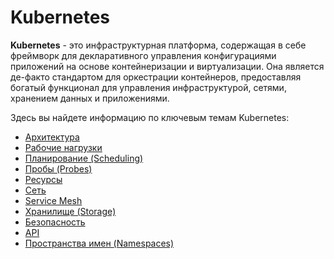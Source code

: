 # Kubernetes

**Kubernetes** - это инфраструктурная платформа, содержащая в себе фреймворк для декларативного управления конфигурациями приложений на основе контейнеризации и виртуализации.
Она является де-факто стандартом для оркестрации контейнеров, предоставляя богатый функционал для управления инфраструктурой, сетями, хранением данных и приложениями.

Здесь вы найдете информацию по ключевым темам Kubernetes:

*   [Архитектура](./architecture.md)
*   [Рабочие нагрузки](./workloads.md)
*   [Планирование (Scheduling)](./scheduling.md)
*   [Пробы (Probes)](./probes.md)
*   [Ресурсы](./resources.md)
*   [Сеть](./networking.md)
*   [Service Mesh](./service-mesh.md)
*   [Хранилище (Storage)](./storage.md)
*   [Безопасность](./security.md)
*   [API](./api.md)
*   [Пространства имен (Namespaces)](./namespaces.md)
